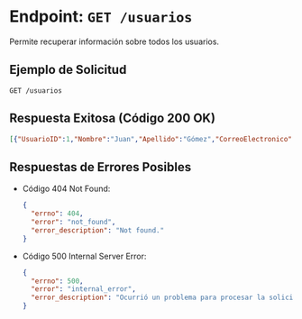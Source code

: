 # Endpoint: `GET /usuarios`

Permite recuperar información sobre todos los usuarios.

## Ejemplo de Solicitud
```http
GET /usuarios
```

## Respuesta Exitosa (Código 200 OK)
```json
[{"UsuarioID":1,"Nombre":"Juan","Apellido":"Gómez","CorreoElectronico":"juan.gomez@email.com","Edad":35,"Peso":"75.50","Estatura":"175.00","Sexo":"M"},{"UsuarioID":2,"Nombre":"Ana","Apellido":"Martínez","CorreoElectronico":"ana.martinez@email.com","Edad":28,"Peso":"62.20","Estatura":"160.00","Sexo":"F"},{"UsuarioID":3,"Nombre":"Carlos","Apellido":"López","CorreoElectronico":"carlos.lopez@email.com","Edad":45,"Peso":"80.00","Estatura":"180.00","Sexo":"M"},{"UsuarioID":4,"Nombre":"María","Apellido":"Sánchez","CorreoElectronico":"maria.sanchez@email.com","Edad":50,"Peso":"68.80","Estatura":"165.00","Sexo":"F"},{"UsuarioID":5,"Nombre":"Pedro","Apellido":"Rodríguez","CorreoElectronico":"pedro.rodriguez@email.com","Edad":40,"Peso":"90.30","Estatura":"185.00","Sexo":"M"}]
```

## Respuestas de Errores Posibles
- Código 404 Not Found:

  ```json
  {
    "errno": 404,
    "error": "not_found",
    "error_description": "Not found."
  }
  ```

- Código 500 Internal Server Error:
  ```json
  {
    "errno": 500,
    "error": "internal_error",
    "error_description": "Ocurrió un problema para procesar la solicitud"
  }
  ``` 
